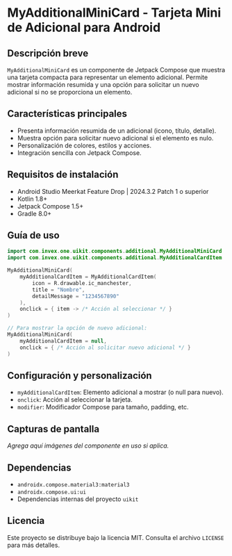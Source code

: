 # MyAdditionalMiniCard - Tarjeta Mini de Adicional para Android

## Descripción breve
`MyAdditionalMiniCard` es un componente de Jetpack Compose que muestra una tarjeta compacta para representar un elemento adicional. Permite mostrar información resumida y una opción para solicitar un nuevo adicional si no se proporciona un elemento.

## Características principales
- Presenta información resumida de un adicional (icono, título, detalle).
- Muestra opción para solicitar nuevo adicional si el elemento es nulo.
- Personalización de colores, estilos y acciones.
- Integración sencilla con Jetpack Compose.

## Requisitos de instalación
- Android Studio Meerkat Feature Drop | 2024.3.2 Patch 1 o superior
- Kotlin 1.8+
- Jetpack Compose 1.5+
- Gradle 8.0+

## Guía de uso

```kotlin
import com.invex.one.uikit.components.additional.MyAdditionalMiniCard
import com.invex.one.uikit.components.additional.MyAdditionalCardItem

MyAdditionalMiniCard(
    myAdditionalCardItem = MyAdditionalCardItem(
        icon = R.drawable.ic_manchester,
        title = "Nombre",
        detailMessage = "1234567890"
    ),
    onclick = { item -> /* Acción al seleccionar */ }
)

// Para mostrar la opción de nuevo adicional:
MyAdditionalMiniCard(
    myAdditionalCardItem = null,
    onclick = { /* Acción al solicitar nuevo adicional */ }
)
```

## Configuración y personalización
- `myAdditionalCardItem`: Elemento adicional a mostrar (o null para nuevo).
- `onclick`: Acción al seleccionar la tarjeta.
- `modifier`: Modificador Compose para tamaño, padding, etc.

## Capturas de pantalla
_Agrega aquí imágenes del componente en uso si aplica._

## Dependencias
- `androidx.compose.material3:material3`
- `androidx.compose.ui:ui`
- Dependencias internas del proyecto `uikit`

## Licencia
Este proyecto se distribuye bajo la licencia MIT. Consulta el archivo `LICENSE` para más detalles.

